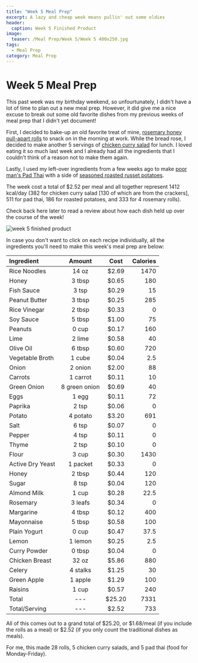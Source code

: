 ```yaml
---
title: "Week 5 Meal Prep"
excerpt: A lazy and cheap week means pullin' out some oldies
header:
  caption: Week 5 Finished Product
image:
  teaser: /Meal Prep/Week 5/Week 5 400x250.jpg
tags: 
  - Meal Prep
category: Meal Prep
---
```


# Week 5 Meal Prep

This past week was my birthday weekend, so unfourtunately, I didn't have a lot of time to plan out a new meal prep. However, it did give me a nice excuse to break out some old favorite dishes from my previous weeks of meal prep that I didn't yet document! 

First, I decided to bake-up an old favorite treat of mine, [rosemary honey pull-apart rolls](/recipe/rosemaryrolls/ "Rosemary Honey Pull-Apart Rolls") to snack on in the morning at work. While the bread rose, I decided to make another 5 servings of [chicken curry salad](/recipe/ChickenCurrySalad/ "Chicken Curry Salad") for lunch. I loved eating it so much last week and I already had all the ingredients that I couldn't think of a reason not to make them again.

Lastly, I used my left-over ingredients from a few weeks ago to make [poor man's Pad Thai](/recipe/poormanpadthai/ "Poor Man's Pad Thai") with a side of [seasoned roasted russet potatoes](/recipe/seasonedrussetpotatoes/ "Seasoned Roasted Russet Potatoes"). 

The week cost a total of $2.52 per meal and all together represent 1412 kcal/day (382 for chicken curry salad  [130 of which are from the crackers], 511 for pad thai, 186 for roasted potatoes, and 333 for 4 rosemary rolls).

Check back here later to read a review about how each dish held up over the course of the week!

![week 5 finished product](https://github.com/underwriteyourlife/underwriteyourlife.github.io/blob/master/images/Meal%20Prep/Week%205/Week%205.jpg?raw=true "Week 5 Finished Meal Prep")

In case you don't want to click on each recipe individually, all the ingredients you'll need to make this week's meal prep are below:

**Ingredient** | **Amount** | **Cost** |   **Calories**
|:------------- |:-------------:| :-----:|   -----:|
Rice Noodles	|	14	oz	|	 $2.69 	|	1470
Honey	|	3	tbsp	|	 $0.65 	|	180
Fish Sauce	|	3	tsp	|	 $0.29 	|	15
Peanut Butter	|	3	tbsp	|	 $0.25 	|	285
Rice Vinegar	|	2	tbsp	|	 $0.33 	|	0
Soy Sauce	|	5	tbsp	|	 $1.00 	|	75
Peanuts	|	0	cup	|	 $0.17 	|	160
Lime	|	2	lime	|	 $0.58 	|	40
Olive Oil	|	6	tbsp	|	 $0.60 	|	720
Vegetable Broth	|	1	cube	|	 $0.04 	|	2.5
Onion	|	2	onion	|	 $2.00 	|	88
Carrots	|	1	carrot	|	 $0.11 	|	10
Green Onion	|	8	green onion	|	 $0.69 	|	40
Eggs 	|	1	egg	|	 $0.11 	|	72
Paprika	|	2	tsp	|	 $0.06 	|	0
Potato	|	4	potato	|	 $3.20 	|	691
Salt	|	6	tsp	|	 $0.07 	|	0
Pepper	|	4	tsp	|	 $0.11 	|	0
Thyme	|	2	tsp	|	 $0.10 	|	0
Flour	|	3	cup	|	 $0.30 	|	1430
Active Dry Yeast	|	1	packet	|	 $0.33 	|	0
Honey	|	2	tbsp	|	 $0.44 	|	120
Sugar	|	8	tsp	|	 $0.04 	|	120
Almond Milk	|	1	cup	|	 $0.28 	|	22.5
Rosemary	|	3	leafs	|	 $0.34 	|	0
Margarine	|	4	tbsp	|	 $0.12 	|	400
Mayonnaise	|	5	tbsp	|	 $0.58 	|	100
Plain Yogurt	|	0	cup	|	 $0.47 	|	37.5
Lemon	|	1	lemon	|	 $0.25 	|	2.5
Curry Powder	|	0	tbsp	|	 $0.04 	|	0
Chicken Breast	|	32	oz	|	 $5.86 	|	880
Celery	|	4	stalks	|	 $1.25 	|	30
Green Apple	|	1	apple	|	 $1.29 	|	100
Raisins	|	1	cup	|	 $0.57 	|	240
Total |	---	|	 $25.20 	|	7331
Total/Serving	|	---	|	 $2.52 	|	733

All of this comes out to a grand total of $25.20, or $1.68/meal (if you include the rolls as a meal) or $2.52 (if you only count the traditional dishes as meals). 

For me, this made 28 rolls, 5 chicken curry salads, and 5 pad thai (food for Monday-Friday). 
